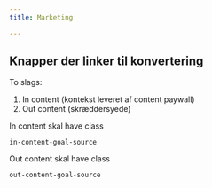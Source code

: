 ```yaml
---
title: Marketing

---
```




## Knapper der linker til konvertering

To slags:

1. In content (kontekst leveret af content paywall)
2. Out content (skræddersyede)

In content skal have class

	in-content-goal-source

Out content skal have class

	out-content-goal-source
